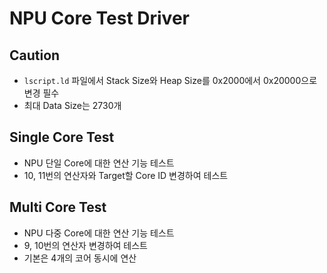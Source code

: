 # NPU Core Test Driver

## Caution
* `lscript.ld` 파일에서 Stack Size와 Heap Size를 0x2000에서 0x20000으로 변경 필수
* 최대 Data Size는 2730개

## Single Core Test
* NPU 단일 Core에 대한 연산 기능 테스트
* 10, 11번의 연산자와 Target할 Core ID 변경하여 테스트

## Multi Core Test
* NPU 다중 Core에 대한 연산 기능 테스트
* 9, 10번의 연산자 변경하여 테스트
* 기본은 4개의 코어 동시에 연산